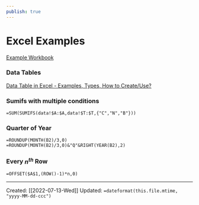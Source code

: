 ```yaml
---
publish: true
---
```


# Excel Examples

[Example Workbook](https://github.com/mkudija/img/tree/main/excel-examples)

### Data Tables
[Data Table in Excel - Examples, Types, How to Create/Use?](https://www.wallstreetmojo.com/data-table-in-excel/)

### Sumifs with multiple conditions

```
=SUM(SUMIFS(data!$A:$A,data!$T:$T,{"C","N","B"}))
```

### Quarter of Year
```xls
=ROUNDUP(MONTH(B2)/3,0)
=ROUNDUP(MONTH(B2)/3,0)&"Q"&RIGHT(YEAR(B2),2)
```

### Every $n^{th}$ Row
```
=OFFSET($A$1,(ROW()-1)*n,0)
```

---
Created: [[2022-07-13-Wed]]
Updated: `=dateformat(this.file.mtime, "yyyy-MM-dd-ccc")`
